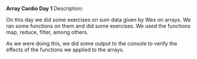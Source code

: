 <strong>Array Cardio Day 1</strong>
Description:

On this day we did some exercises on sum data given by Wes on arrays.
We ran some functions on them and did some exercises. We used the functions
map, reduce, filter, among others.

As we were doing this, we did some output to the console to verify the effects
of the functions we applied to the arrays.
